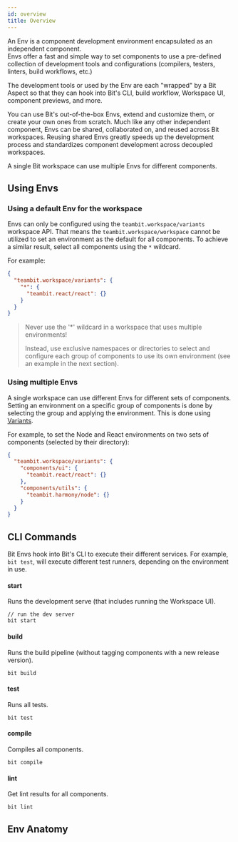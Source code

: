 ```yaml
---
id: overview
title: Overview
---
```


An Env is a component development environment encapsulated as an independent component.  
Envs offer a fast and simple way to set components to use a pre-defined collection of development tools and configurations (compilers, testers, linters, build workflows, etc.)

The development tools or used by the Env are each "wrapped" by a Bit Aspect so that they can hook into Bit's CLI, build workflow, Workspace UI, component previews, and more.

You can use Bit's out-of-the-box Envs, extend and customize them, or create your own ones from scratch.
Much like any other independent component, Envs can be shared, collaborated on, and reused across Bit workspaces.
Reusing shared Envs greatly speeds up the development process and standardizes component development across decoupled workspaces.

A single Bit workspace can use multiple Envs for different components.

## Using Envs

### Using a default Env for the workspace

Envs can only be configured using the `teambit.workspace/variants` workspace API. That means the `teambit.workspace/workspace` cannot be utilized to set an environment as the default for all components. To achieve a similar result, select all components using the `*` wildcard.

For example:

```json
{
  "teambit.workspace/variants": {
    "*": {
      "teambit.react/react": {}
    }
  }
}
```

> <p style={{ color: '#c31313' }}>Never use the '*' wildcard in a workspace that uses multiple environments!</p>
> Instead, use exclusive namespaces or directories to select and configure each group of components to use its own environment
> (see an example in the next section).

### Using multiple Envs

A single workspace can use different Envs for different sets of components. Setting an environment on a specific group of components is done by selecting the group and applying the environment. This is done using [Variants](../workspace/variants.md).

For example, to set the Node and React environments on two sets of components (selected by their directory):

```json
{
  "teambit.workspace/variants": {
    "components/ui": {
      "teambit.react/react": {}
    },
    "components/utils": {
      "teambit.harmony/node": {}
    }
  }
}
```

## CLI Commands

Bit Envs hook into Bit's CLI to execute their different services. For example, `bit test`, will execute different test runners, depending on the environment in use.

#### start

Runs the development serve (that includes running the Workspace UI).

```shell
// run the dev server
bit start
```

#### build

Runs the build pipeline (without tagging components with a new release version).

```shell
bit build
```

#### test

Runs all tests.

```shell
bit test
```

#### compile

Compiles all components.

```shell
bit compile
```

#### lint

Get lint results for all components.

```shell
bit lint
```

## Env Anatomy
